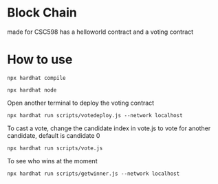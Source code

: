 # Block Chain 
made for CSC598
has  a helloworld contract and a voting contract
# How to use
```
npx hardhat compile
```
```
npx hardhat node
```
Open another terminal to deploy the voting contract
```
npx hardhat run scripts/votedeploy.js --network localhost
```
To cast a vote, change the candidate index in vote.js to vote for another candidate, default is candidate 0
```
npx hardhat run scripts/vote.js
```
To see who wins at the moment
```
npx hardhat run scripts/getwinner.js --network localhost
```




